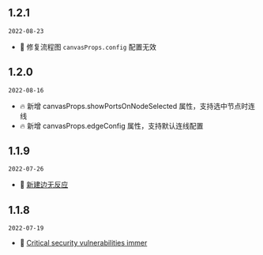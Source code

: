 ## 1.2.1

`2022-08-23`

- 🐞 修复流程图 `canvasProps.config` 配置无效

## 1.2.0

`2022-08-16`

- 🔥 新增 canvasProps.showPortsOnNodeSelected 属性，支持选中节点时连线
- 🔥 新增 canvasProps.edgeConfig 属性，支持默认连线配置

## 1.1.9

`2022-07-26`

- 🐞 [新建边无反应](https://github.com/ant-design/ant-design-charts/issues/1455)

## 1.1.8

`2022-07-19`

- 🐞 [Critical security vulnerabilities immer](https://github.com/ant-design/ant-design-charts/issues/1289)

